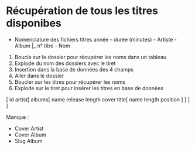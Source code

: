 # Récupération de tous les titres disponibes

- Nomenclature des fichiers titres
  année - durée (minutes) - Artiste - Album
  |_ n° titre - Nom

1. Boucle sur le dossier pour récupérer les noms dans un tableau
2. Explode du nom des dossiers avec le tiret
3. Insertion dans la base de données des 4 champs
4. Aller dans le dossier
5. Boucler sur les titres pour récupérer les noms
6. Explode sur le tiret pour insérer les titres en base de données


[
  id
  artist[ 
      albums[
        name
        release
        length
        cover
        title[
          name
          length
          position
        ]
    ]
  ]
]

Manque : 
- Cover Artist
- Cover Album
- Slug  Album